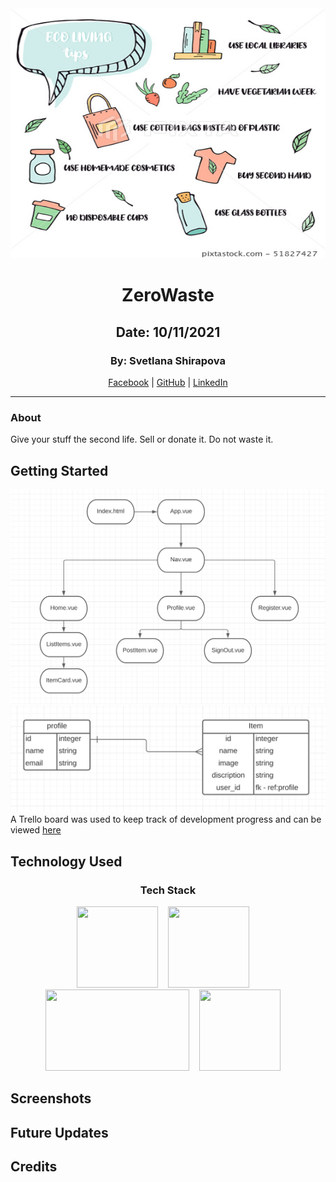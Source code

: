 <div align="center">
<img src="images/secondlife.jpeg" width="800" height="400" />
<h1 align="center">ZeroWaste</h1>

## Date: 10/11/2021

### By: Svetlana Shirapova
[Facebook](https://www.facebook.com/) | [GitHub](https://github.com/SvetLana203/ZeroWaste) | [LinkedIn](https://www.linkedin.com/in/svetlana-shirapova-aa9068219/)

</div>

***


### About

Give your stuff the second life. Sell or donate it. Do not waste it.

## Getting Started
![CHD](images/CHD.png)
![ERD](images/ERD.png)
A Trello board was used to keep track of development progress and can be viewed [here](https://trello.com/b/eEhnAq85/zerowaste)


## Technology Used
<div align="center">
  <h3>Tech Stack</h3>
  <img src="https://upload.wikimedia.org/wikipedia/commons/9/95/Vue.js_Logo_2.svg" width="130" height="130" />&nbsp;&nbsp;&nbsp;&nbsp;<img src="https://upload.wikimedia.org/wikipedia/commons/c/c3/Python-logo-notext.svg" width="130" height="130" />&nbsp;&nbsp;&nbsp;&nbsp;<img src="https://miro.medium.com/max/438/1*0G5zu7CnXdMT9pGbYUTQLQ.png" width="230" height="130" />&nbsp;&nbsp;&nbsp;&nbsp;<img src="https://upload.wikimedia.org/wikipedia/commons/2/29/Postgresql_elephant.svg" width="130" height="130" />&nbsp;&nbsp;&nbsp;&nbsp;
</div>


## Screenshots


## Future Updates


## Credits

